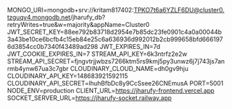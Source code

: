 MONGO_URI=mongodb+srv://kritam817402:TPKO7t6a6YZLF6DU@cluster0.tzguqy4.mongodb.net/jharufy_db?retryWrites=true&w=majority&appName=Cluster0
JWT_SECRET_KEY=88ee792b83718d2954e7b85dc23fe0901c4a0a00044b3a43be10ce6bcfb4c15eb84e25c6a636936d992012b2cb999658bfd6661976d3854cc0b7340f43489ad298
JWT_EXPIRES_IN=7d
JWT_COOKIE_EXPIRES_IN=7
STREAM_API_KEY=6k3ntrfz2e2w
STREAM_API_SECRET=fjngvtrjjwbzs7266ktm5rs9kmj5py3unwz6j7j743js7anrmb4ynw67ua3c7gbr
CLOUDINARY_CLOUD_NAME=dh0gv9hju
CLOUDINARY_API_KEY=148683921592115
CLOUDINARY_API_SECRET=lhuhBfbDc8y9CcSsee26CNEmusA
PORT=5001
NODE_ENV=production
CLIENT_URL=https://jharufy-frontend.vercel.app
SOCKET_SERVER_URL=https://jharufy-socket.railway.app
